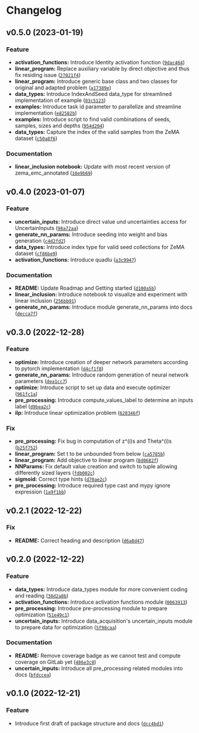 # Changelog

<!--next-version-placeholder-->

## v0.5.0 (2023-01-19)
### Feature
* **activation_functions:** Introduce Identity activation function ([`9dac464`](https://gitlab1.ptb.de/ludwig10_masters_thesis/lp_nn_robustness_verification/-/commit/9dac46416dd535e6b3bafa3ae596e880fb04bf77))
* **linear_program:** Replace auxiliary variable by direct objective and thus fix residing issue ([`27021f4`](https://gitlab1.ptb.de/ludwig10_masters_thesis/lp_nn_robustness_verification/-/commit/27021f47b6e8c2ca184c1694af4572dd932cbbb9))
* **linear_program:** Introduce generic base class and two classes for original and adapted problem ([`a17389e`](https://gitlab1.ptb.de/ludwig10_masters_thesis/lp_nn_robustness_verification/-/commit/a17389e20d77305401ead6d66356d976ac7f9980))
* **data_types:** Introduce IndexAndSeed data_type for streamlined implementation of example ([`03c5123`](https://gitlab1.ptb.de/ludwig10_masters_thesis/lp_nn_robustness_verification/-/commit/03c512336d684605845655168c3a186e206cbad7))
* **examples:** Introduce task id parameter to parallelize and streamline implementation ([`e82582b`](https://gitlab1.ptb.de/ludwig10_masters_thesis/lp_nn_robustness_verification/-/commit/e82582bfbbba10cb0c9c0ea31230e771cd556511))
* **examples:** Introduce script to find valid combinations of seeds, samples, sizes and depths ([`954d204`](https://gitlab1.ptb.de/ludwig10_masters_thesis/lp_nn_robustness_verification/-/commit/954d204b7447cb79fbbcd12fd13f23472ffc75aa))
* **data_types:** Capture the index of the valid samples from the ZeMA dataset ([`c50a8f6`](https://gitlab1.ptb.de/ludwig10_masters_thesis/lp_nn_robustness_verification/-/commit/c50a8f68355036e3003c176a075df82c573da43c))

### Documentation
* **linear_inclusion notebook:** Update with most recent version of zema_emc_annotated ([`10e9b69`](https://gitlab1.ptb.de/ludwig10_masters_thesis/lp_nn_robustness_verification/-/commit/10e9b698e399ee03f1643ee6c58aa5b993519336))

## v0.4.0 (2023-01-07)
### Feature
* **uncertain_inputs:** Introduce direct value und uncertainties access for UncertainInputs ([`98a72aa`](https://gitlab1.ptb.de/ludwig10_masters_thesis/lp_nn_robustness_verification/-/commit/98a72aaceec8f43ffec1882cb97d3af87660f087))
* **generate_nn_params:** Introduce seeding into weight and bias generation ([`c4d2fd2`](https://gitlab1.ptb.de/ludwig10_masters_thesis/lp_nn_robustness_verification/-/commit/c4d2fd246d3c0fd011f083d12cabdb7a6e0f3388))
* **data_types:** Introduce index type for valid seed collections for ZeMA dataset ([`cf86be9`](https://gitlab1.ptb.de/ludwig10_masters_thesis/lp_nn_robustness_verification/-/commit/cf86be9be8cd6849241b048e56e5a2432572e5db))
* **activation_functions:** Introduce quadlu ([`a3c9947`](https://gitlab1.ptb.de/ludwig10_masters_thesis/lp_nn_robustness_verification/-/commit/a3c99474e7c722ebda2830588d62a5a4dba658f9))

### Documentation
* **README:** Update Roadmap and Getting started ([`d100a5b`](https://gitlab1.ptb.de/ludwig10_masters_thesis/lp_nn_robustness_verification/-/commit/d100a5ba4f9056091abf0dd48b1d6d84771eb56d))
* **linear_inclusion:** Introduce notebook to visualize and experiment with linear inclusion ([`256bb91`](https://gitlab1.ptb.de/ludwig10_masters_thesis/lp_nn_robustness_verification/-/commit/256bb91b85b3ddb4d82345db1988b1b83ef7d30d))
* **generate_nn_params:** Introduce module generate_nn_params into docs ([`decca7f`](https://gitlab1.ptb.de/ludwig10_masters_thesis/lp_nn_robustness_verification/-/commit/decca7ff53f4fe97667a5a5b517e0f3de7176d80))

## v0.3.0 (2022-12-28)
### Feature
* **optimize:** Introduce creation of deeper network parameters according to pytorch implementation ([`d4cf1f8`](https://gitlab1.ptb.de/ludwig10_masters_thesis/lp_nn_robustness_verification/-/commit/d4cf1f8038bf5fcd3ce112f57b7faf37d6336cc5))
* **generate_nn_params:** Introduce random generation of neural network parameters ([`dea1cc7`](https://gitlab1.ptb.de/ludwig10_masters_thesis/lp_nn_robustness_verification/-/commit/dea1cc749abf883c46161dc231c6798db39f8eb0))
* **optimize:** Introduce script to set up data and execute optimizer ([`961fc1a`](https://gitlab1.ptb.de/ludwig10_masters_thesis/lp_nn_robustness_verification/-/commit/961fc1a1a8253bf1da5d4ba70272ac46b06286fa))
* **pre_processing:** Introduce compute_values_label to determine an inputs label ([`d9bea2c`](https://gitlab1.ptb.de/ludwig10_masters_thesis/lp_nn_robustness_verification/-/commit/d9bea2c94b0c195966d3a052884697d7025ff9a9))
* **ilp:** Introduce linear optimization problem ([`628346f`](https://gitlab1.ptb.de/ludwig10_masters_thesis/lp_nn_robustness_verification/-/commit/628346f061236953cb672b4b66d4ff635309f185))

### Fix
* **pre_processing:** Fix bug in computation of z^(i)s and Theta^(i)s ([`b25f752`](https://gitlab1.ptb.de/ludwig10_masters_thesis/lp_nn_robustness_verification/-/commit/b25f7527ab15a3b6de278831f7a6bed8d377cbe1))
* **linear_program:** Set t to be unbounded from below ([`ca5785b`](https://gitlab1.ptb.de/ludwig10_masters_thesis/lp_nn_robustness_verification/-/commit/ca5785b033ae3c90f79bc383fd46af28c2779016))
* **linear_program:** Add objective to linear program ([`8d0682f`](https://gitlab1.ptb.de/ludwig10_masters_thesis/lp_nn_robustness_verification/-/commit/8d0682fe0154db514112583cc3750578f23afe63))
* **NNParams:** Fix default value creation and switch to tuple allowing differently sized layers ([`fdb002c`](https://gitlab1.ptb.de/ludwig10_masters_thesis/lp_nn_robustness_verification/-/commit/fdb002c049791a7503297bac28a0cc880615ea1b))
* **sigmoid:** Correct type hints ([`d70ae2c`](https://gitlab1.ptb.de/ludwig10_masters_thesis/lp_nn_robustness_verification/-/commit/d70ae2c01a9bda52626d9629132be298e1458112))
* **pre_processing:** Introduce required type cast and mypy ignore expression ([`1a9f1bb`](https://gitlab1.ptb.de/ludwig10_masters_thesis/lp_nn_robustness_verification/-/commit/1a9f1bbf1958cebef96426b6e22e5a23400f4ac7))

## v0.2.1 (2022-12-22)
### Fix
* **README:** Correct heading and description ([`d6a8d47`](https://gitlab1.ptb.de/ludwig10_masters_thesis/lp_nn_robustness_verification/-/commit/d6a8d4766ec870409b811710061851b3eddcf110))

## v0.2.0 (2022-12-22)
### Feature
* **data_types:** Introduce data_types module for more convenient coding and reading ([`38d2a8b`](https://gitlab1.ptb.de/ludwig10_masters_thesis/lp_nn_robustness_verification/-/commit/38d2a8bfd5aa243a5c2b99b73dd99d7d635a80c5))
* **activation_functions:** Introduce activation functions module ([`0063913`](https://gitlab1.ptb.de/ludwig10_masters_thesis/lp_nn_robustness_verification/-/commit/0063913bafe201914a797fb860065add70f23003))
* **pre_processing:** Introduce pre-processing module to prepare optimization ([`51e49c1`](https://gitlab1.ptb.de/ludwig10_masters_thesis/lp_nn_robustness_verification/-/commit/51e49c13f966425d0d75f71fcfcabc9aa41036b3))
* **uncertain_inputs:** Introduce data_acquisition's uncertain_inputs module to prepare data for optimization ([`5f98caa`](https://gitlab1.ptb.de/ludwig10_masters_thesis/lp_nn_robustness_verification/-/commit/5f98caa5b25bb59c5fd0bdb93c2ecea3fff53b33))

### Documentation
* **README:** Remove coverage badge as we cannot test and compute coverage on GitLab yet ([`486e3c0`](https://gitlab1.ptb.de/ludwig10_masters_thesis/lp_nn_robustness_verification/-/commit/486e3c056c31ae50727008522f6c1cfe43c7b349))
* **uncertain_inputs:** Introduce all pre_processing related modules into docs ([`bfdccea`](https://gitlab1.ptb.de/ludwig10_masters_thesis/lp_nn_robustness_verification/-/commit/bfdccea747b0469ca5fd0fff185bc1b960b2674a))

## v0.1.0 (2022-12-21)
### Feature
* Introduce first draft of package structure and docs ([`dcc4bd1`](https://gitlab1.ptb.de/ludwig10_masters_thesis/lp_nn_robustness_verification/-/commit/dcc4bd18f76b2f8450e687b8c8fb73e4984e3354))
